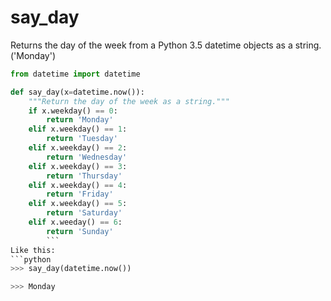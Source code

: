 # say_day
Returns the day of the week from a Python 3.5 datetime objects as a string. ('Monday')

```python
from datetime import datetime

def say_day(x=datetime.now()):
    """Return the day of the week as a string."""
    if x.weekday() == 0:
        return 'Monday'
    elif x.weekday() == 1:
        return 'Tuesday'
    elif x.weekday() == 2:
        return 'Wednesday'
    elif x.weekday() == 3:
        return 'Thursday'
    elif x.weekday() == 4:
        return 'Friday'
    elif x.weekday() == 5:
        return 'Saturday'
    elif x.weeday() == 6:
        return 'Sunday'
        ```
Like this:
```python
>>> say_day(datetime.now())

>>> Monday
```

